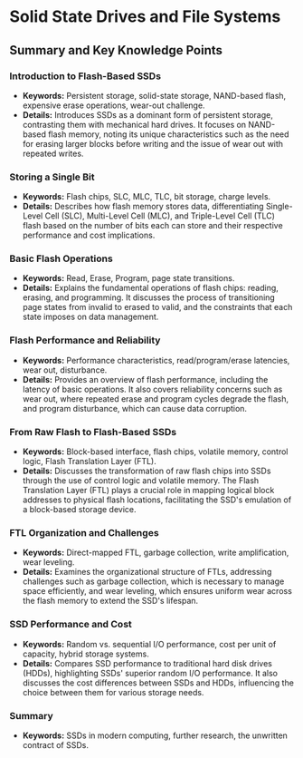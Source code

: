 # Solid State Drives and File Systems

## Summary and Key Knowledge Points

### Introduction to Flash-Based SSDs
- **Keywords:** Persistent storage, solid-state storage, NAND-based flash, expensive erase operations, wear-out challenge.
- **Details:** Introduces SSDs as a dominant form of persistent storage, contrasting them with mechanical hard drives. It focuses on NAND-based flash memory, noting its unique characteristics such as the need for erasing larger blocks before writing and the issue of wear out with repeated writes.

### Storing a Single Bit
- **Keywords:** Flash chips, SLC, MLC, TLC, bit storage, charge levels.
- **Details:** Describes how flash memory stores data, differentiating Single-Level Cell (SLC), Multi-Level Cell (MLC), and Triple-Level Cell (TLC) flash based on the number of bits each can store and their respective performance and cost implications.

### Basic Flash Operations
- **Keywords:** Read, Erase, Program, page state transitions.
- **Details:** Explains the fundamental operations of flash chips: reading, erasing, and programming. It discusses the process of transitioning page states from invalid to erased to valid, and the constraints that each state imposes on data management.

### Flash Performance and Reliability
- **Keywords:** Performance characteristics, read/program/erase latencies, wear out, disturbance.
- **Details:** Provides an overview of flash performance, including the latency of basic operations. It also covers reliability concerns such as wear out, where repeated erase and program cycles degrade the flash, and program disturbance, which can cause data corruption.

### From Raw Flash to Flash-Based SSDs
- **Keywords:** Block-based interface, flash chips, volatile memory, control logic, Flash Translation Layer (FTL).
- **Details:** Discusses the transformation of raw flash chips into SSDs through the use of control logic and volatile memory. The Flash Translation Layer (FTL) plays a crucial role in mapping logical block addresses to physical flash locations, facilitating the SSD's emulation of a block-based storage device.

### FTL Organization and Challenges
- **Keywords:** Direct-mapped FTL, garbage collection, write amplification, wear leveling.
- **Details:** Examines the organizational structure of FTLs, addressing challenges such as garbage collection, which is necessary to manage space efficiently, and wear leveling, which ensures uniform wear across the flash memory to extend the SSD's lifespan.

### SSD Performance and Cost
- **Keywords:** Random vs. sequential I/O performance, cost per unit of capacity, hybrid storage systems.
- **Details:** Compares SSD performance to traditional hard disk drives (HDDs), highlighting SSDs' superior random I/O performance. It also discusses the cost differences between SSDs and HDDs, influencing the choice between them for various storage needs.

### Summary
- **Keywords:** SSDs in modern computing, further research, the unwritten contract of SSDs.
